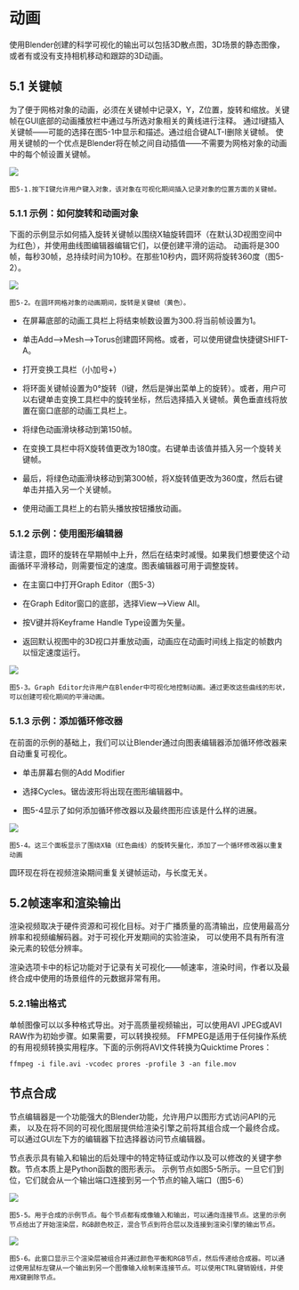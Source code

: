 # 动画

使用Blender创建的科学可视化的输出可以包括3D散点图，3D场景的静态图像，或者有或没有支持相机移动和跟踪的3D动画。

## 5.1 关键帧

为了便于网格对象的动画，必须在关键帧中记录X，Y，Z位置，旋转和缩放。关键帧在GUI底部的动画播放栏中通过与所选对象相关的黄线进行注释。
通过I键插入关键帧——可能的选择在图5-1中显示和描述。通过组合键ALT-I删除关键帧。
使用关键帧的一个优点是Blender将在帧之间自动插值——不需要为网格对象的动画中的每个帧设置关键帧。

![](https://github.com/BlenderCN/blenderTutorial/blob/master/mDrivEngine/3DScientificVisualizationWithBelender/5-1.png?raw=true)

    图5-1.按下I键允许用户键入对象，该对象在可视化期间插入记录对象的位置方面的关键帧。
    
### 5.1.1 示例：如何旋转和动画对象

下面的示例显示如何插入旋转关键帧以围绕X轴旋转圆环（在默认3D视图空间中为红色），并使用曲线图编辑器编辑它们，以便创建平滑的运动。
动画将是300帧，每秒30帧，总持续时间为10秒。在那些10秒内，圆环网将旋转360度（图5-2）。

![](https://github.com/BlenderCN/blenderTutorial/blob/master/mDrivEngine/3DScientificVisualizationWithBelender/5-2.png?raw=true)

    图5-2。在圆环网格对象的动画期间，旋转是关键帧（黄色）。
    
*   在屏幕底部的动画工具栏上将结束帧数设置为300.将当前帧设置为1。

*   单击Add——>Mesh——>Torus创建圆环网格。或者，可以使用键盘快捷键SHIFT-A。

*   打开变换工具栏（小加号+）

*   将环面关键帧设置为0°旋转（I键，然后是弹出菜单上的旋转）。或者，用户可以右键单击变换工具栏中的旋转坐标，然后选择插入关键帧。黄色垂直线将放置在窗口底部的动画工具栏上。

*   将绿色动画滑块移动到第150帧。

*   在变换工具栏中将X旋转值更改为180度。右键单击该值并插入另一个旋转关键帧。

*   最后，将绿色动画滑块移动到第300帧，将X旋转值更改为360度，然后右键单击并插入另一个关键帧。

*   使用动画工具栏上的右箭头播放按钮播放动画。

### 5.1.2 示例：使用图形编辑器

请注意，圆环的旋转在早期帧中上升，然后在结束时减慢。如果我们想要使这个动画循环平滑移动，则需要恒定的速度。图表编辑器可用于调整旋转。

*   在主窗口中打开Graph Editor（图5-3）

*   在Graph Editor窗口的底部，选择View——>View All。

*   按V键并将Keyframe Handle Type设置为矢量。

*   返回默认视图中的3D视口并重放动画，动画应在动画时间线上指定的帧数内以恒定速度运行。

![](https://github.com/BlenderCN/blenderTutorial/blob/master/mDrivEngine/3DScientificVisualizationWithBelender/5-3.png?raw=true)

    图5-3。Graph Editor允许用户在Blender中可视化地控制动画。通过更改这些曲线的形状，可以创建可视化期间的平滑动画。

### 5.1.3 示例：添加循环修改器

在前面的示例的基础上，我们可以让Blender通过向图表编辑器添加循环修改器来自动重复可视化。

*   单击屏幕右侧的Add Modifier

*   选择Cycles。锯齿波形将出现在图形编辑器中。

*   图5-4显示了如何添加循环修改器以及最终图形应该是什么样的进展。

![](https://github.com/BlenderCN/blenderTutorial/blob/master/mDrivEngine/3DScientificVisualizationWithBelender/5-4.png?raw=true)

    图5-4。这三个面板显示了围绕X轴（红色曲线）的旋转矢量化，添加了一个循环修改器以重复动画
    
圆环现在将在视频渲染期间重复关键帧运动，与长度无关。

## 5.2帧速率和渲染输出

渲染视频取决于硬件资源和可视化目标。对于广播质量的高清输出，应使用最高分辨率和视频编解码器。对于可视化开发期间的实验渲染，
可以使用不具有所有渲染元素的较低分辨率。

渲染选项卡中的标记功能对于记录有关可视化——帧速率，渲染时间，作者以及最终合成中使用的场景组件的元数据非常有用。

### 5.2.1输出格式

单帧图像可以以多种格式导出。对于高质量视频输出，可以使用AVI JPEG或AVI RAW作为初始步骤。如果需要，可以转换视频。
FFMPEG是适用于任何操作系统的有用视频转换实用程序。下面的示例将AVI文件转换为Quicktime Prores：

    ffmpeg -i file.avi -vcodec prores -profile 3 -an file.mov
    
## 节点合成

节点编辑器是一个功能强大的Blender功能，允许用户以图形方式访问API的元素，
以及在将不同的可视化图层提供给渲染引擎之前将其组合成一个最终合成。可以通过GUI左下方的编辑器下拉选择器访问节点编辑器。

节点表示具有输入和输出的后处理中的特定特征或动作以及可以修改的关键字参数。节点本质上是Python函数的图形表示。
示例节点如图5-5所示。一旦它们到位，它们就会从一个输出端口连接到另一个节点的输入端口（图5-6）

![](https://github.com/BlenderCN/blenderTutorial/blob/master/mDrivEngine/3DScientificVisualizationWithBelender/5-5.png?raw=true)

    图5-5。用于合成的示例节点。每个节点都有成像输入和输出，可以通向连接节点。这里的示例节点给出了开始渲染层，RGB颜色校正，混合节点到符合层以及连接到渲染引擎的输出节点。

![](https://github.com/BlenderCN/blenderTutorial/blob/master/mDrivEngine/3DScientificVisualizationWithBelender/5-6.png?raw=true)

    图5-6。此窗口显示三个渲染层被组合并通过颜色平衡和RGB节点，然后传递给合成器。可以通过使用鼠标左键从一个输出到另一个图像输入绘制来连接节点。可以使用CTRL键销毁线，并使用X键删除节点。
